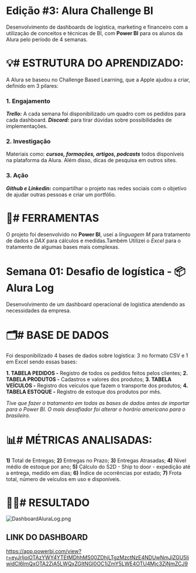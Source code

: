 <h1>Edição #3: Alura Challenge BI</h1>

Desenvolvimento de dashboards de logística, marketing e financeiro com a utilização de conceitos e técnicas de BI, com **Power BI** para os alunos da Alura pelo período de 4 semanas. 

# 💡# ESTRUTURA DO APRENDIZADO: 

A Alura se baseou no Challenge Based Learning, que a Apple ajudou a criar, definido em 3 pilares:

### 1. Engajamento
   _**Trello:**_ A cada semana foi disponibilizado um quadro com os pedidos para cada dashboard. 
   _**Discord:**_ para tirar dúvidas sobre possibilidades de implementações.

### 2. Investigação
   Materiais como: _**cursos, formações, artigos, podcasts**_ todos disponíveis na plataforma da Alura. Além disso, dicas de pesquisa em outros sites.

### 3. Ação
   _**Github e Linkedin:**_ compartilhar o projeto nas redes sociais com o objetivo de ajudar outras pessoas e criar um portfólio.


# 🧰# FERRAMENTAS
O projeto foi desenvolvido no **Power BI**, usei a _linguagem M_ para tratamento de dados e _DAX_ para cálculos e medidas.Também Utilizei o _Excel_ para o tratamento de algumas bases mais complexas. 

<h1>Semana 01: Desafio de logística - 📦 Alura Log</h1>

Desenvolvimento de um dashboard operacional de logística atendendo as necessidades da empresa.

# 🗂️# BASE DE DADOS

Foi desponibilizado 4 bases de dados sobre logística: 3 no formato CSV e 1 em Excel sendo essas bases:

**1. TABELA PEDIDOS -** Registro de todos os pedidos feitos pelos clientes;
**2. TABELA PRODUTOS -** Cadastros e valores dos produtos;
**3. TABELA VEÍCULOS -** Registro dos veículos que fazem o transporte dos produtos;
**4. TABELA ESTOQUE -** Registro de estoque dos produtos por mês.

_Tive que fazer o tratamento em todas as bases de dados antes de importar para o Power BI. O mais desafiador foi alterar o horário americano para o brasileiro._ 


# 📊# MÉTRICAS ANALISADAS:
**1)** Total de Entregas; 
**2)** Entregas no Prazo;
**3)** Entregas Atrasadas;
**4)** Nível médio de estoque por ano;
**5)** Cálculo do S2D - Ship to door - expedição até a entrega, medido em dias;
**6)** Índice de ocorrências por estado;
**7)** Frota total, número de veículos em uso e disponíveis.

# 👩‍🎓# RESULTADO 

![DashboardAluraLog.png](./dashboardAluraLog.png "dashboardAluraLog")

## LINK DO DASHBOARD 

<https://app.powerbi.com/view?r=eyJrIjoiOTAzYWY4YTEtMDhhMS00ZDhjLTgzMzctNzE4NDUwNmJiZGU5IiwidCI6ImQxOTA2ZjA5LWQxZGItNGI0OC1iZmY5LWE4OTU4Mjc3ZjNmZCJ9> 

